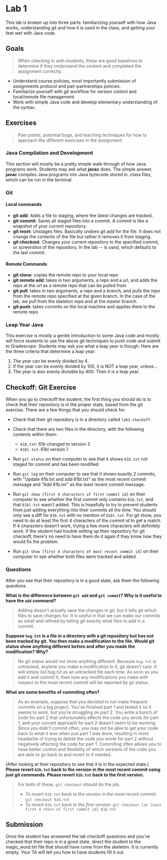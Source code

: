 # Lab 1

This lab is broken up into three parts: familiarizing yourself with how Java
works, understanding git and how it is used in the class, and getting your feet
wet with Java code.

## Goals

> When checking in with students, these are good baselines to determine if they
> understand the content and completed the assignment correctly.

- Understand course policies, most importantly submission of assignments
  protocol and pair-partnerships policies.
- Familiarize yourself with git workflow for version control and local/remote
  file management.
- Work with simple Java code and develop elementary understanding of the
  syntax.

## Exercises

> Pain points, potential bugs, and teaching techniques for how to
> approach the different exercises in the assignment.

### Java Compilation and Development

This section will mostly be a pretty simple walk-through of how Java programs
work. Students may ask what **javac** does. The simple answer, **javac**
compiles Java programs into Java bytecode stored in .class files, which can be
run in the terminal.

### Git

#### Local commands

- **git add**: Adds a file to staging, where the latest changes are tracked.
- **git commit**: Saves all staged files into a commit. A commit is like a
  snapshot of your current repository.
- **git reset**: Unstages files. Basically undoes git add for the file. It does
  not change the contents of the file but rather it removes it from staging.
- **git checkout**: Changes your current repository to the specified commit, or
  screenshot of the repository. In the lab -- is used, which defaults to the
last commit.

#### Remote Commands

- **git clone**: copies the remote repo to your local repo
- **git remote add**: takes in two arguments, a repo and a url, and adds the
  repo at the url as a remote repo that can be pulled from
- **git pull**: takes in two arguments, a repo and a branch, and pulls the repo
  from the remote repo specified at the given branch. In the case of the lab,
we pull from the skeleton repo and at the master branch.
- **git push**: takes commits on the local machine and applies them to the
  remote repo

### Leap Year Java

This exercise is mostly a gentle introduction to some Java code and mostly will
force students to use the above git techniques to push code and submit to
Gradescope. Students may ask you what a leap year is though. Here are the three
criteria that determine a leap year:

1. The year can be evenly divided by 4.
2. If the year can be evenly divided by 100, it is NOT a leap year, unless...
3. The year is also evenly divisible by 400. Then it is a leap year.

## Checkoff: Git Exercise

When you go to checkoff the student, the first thing you should do is to check
that their repository is in the proper state, based from the git exercise.
There are a few things that you should check for:

- Check that their git repository is in a directory called `lab1-checkoff`.
- Check that there are two files in the directory, with the following contents
  within them:

    - `61b.txt`: 61b changed to version 3
    - `61bl.txt`: 61bl version 1

- Run `git status` on their computer to see that it shows `61b.txt` not staged
  for commit and has been modified
- Run `git log` on their computer to see that it shows exactly 2 commits, with
  "Update 61b.txt and add 61bl.txt" as the most recent commit message and "Add
61b.txt" as the least recent commit message.
- Run `git show [first 4 characters of first commit id]` on their computer to
  see whether the first commit only contains `61b.txt`, and that `61bl.txt`
wasn’t added. This is hopefully to try to prevent students from just adding
everything into their commits all the time. You should only see a diff for
`61b.txt` with no mention of `61bl.txt`. For git show, you need to do at least
the first 4 characters of the commit id to get a match. If 4 characters doesn’t
work, trying a few more characters will definitely work. If the student had
trouble setting up their repository for git checkoff, there's no need to have
them do it again if they know how they would fix the problem.
- Run `git show [first 4 characters of most recent commit id]` on their computer
  to see whether both files were tracked and added.

### Questions

After you see that their repository is in a good state, ask them the following
questions.

**What is the difference between `git add` and `git commit`? Why is it useful
to have the `add` command?**

> Adding doesn’t actually save the changes in git, but it tells git which files
> to save changes for. It is useful in that we can make our commits as small
> and refined by telling git exactly what files to add in a commit.

**Suppose `hug.txt` is a file in a directory with a git repository but has not
been tracked by git. You then make a modification to the file. Would git status
show anything different before and after you made the modification? Why?**

> No git status would not show anything different. Because `hug.txt` is
> untracked, anytime you make a modification to it, git doesn’t care. It will
> simply list hug.txt as an untracked file each time. As soon as you add it and
> commit it, then now any modifications you make with respect to the most
> recent commit will be reported by git status.

**What are some benefits of commiting often?**

> As an example, suppose that you decided to not make frequent commits on a big
> project. You've finished part 1 and tested it so it seems to work, but you’re
> struggling on part 2. You write a bunch of code for part 2 that unfortunately
> affects the code you wrote for part 1, and your current approach for part 2
> doesn’t seem to be working. Since you didn't commit often, you may not be
> able to get your code back to what it was when just part 1 was done,
> resulting in more headache of trying to delete the code you wrote for part 2
> without negatively affecting the code for part 1. Commiting often allows you
> to have better control and flexibility of which versions of the code you are
> able to go back to and revert to if needed.

(After looking at their repository to see that it is in the expected state.)
**Please revert `61b.txt` back to the version in the most recent commit using
just git commands. Please revert `61b.txt` back to the first version.**

> For both of these, `git checkout` should do the job.
>
> - *To revert `61b.txt` back to the version in the most recent commit:* `git
>   checkout 61b.txt`
> - *To revert `61b.txt` back to the first version:* `git checkout [at least
>   first 4 chars of first commit id] 61b.txt`

## Submission

Once the student has answered the lab checkoff questions and you've checked that
their repo is in a good state, direct the student to the magic_word.txt file
that should have come from the skeleton. It is currently empty. Your TA will tell
you how to have students fill it out.

